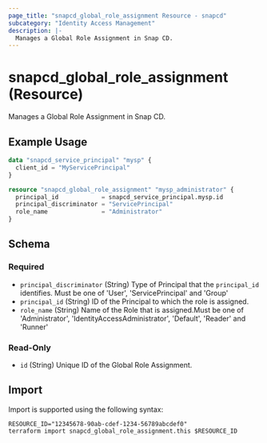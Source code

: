 ```yaml
---
page_title: "snapcd_global_role_assignment Resource - snapcd"
subcategory: "Identity Access Management"
description: |-
  Manages a Global Role Assignment in Snap CD.
---
```


# snapcd_global_role_assignment (Resource)

Manages a Global Role Assignment in Snap CD.


## Example Usage

```terraform
data "snapcd_service_principal" "mysp" {
  client_id = "MyServicePrincipal"
}

resource "snapcd_global_role_assignment" "mysp_administrator" {
  principal_id            = snapcd_service_principal.mysp.id
  principal_discriminator = "ServicePrincipal"
  role_name               = "Administrator"
}
```

<!-- schema generated by tfplugindocs -->
## Schema

### Required

- `principal_discriminator` (String) Type of Principal that the `principal_id` identifies. Must be one of 'User', 'ServicePrincipal' and 'Group'
- `principal_id` (String) ID of the Principal to which the role is assigned.
- `role_name` (String) Name of the Role that is assigned.Must be one of 'Administrator', 'IdentityAccessAdministrator', 'Default', 'Reader' and 'Runner'

### Read-Only

- `id` (String) Unique ID of the Global Role Assignment.

## Import

Import is supported using the following syntax:

```shell
RESOURCE_ID="12345678-90ab-cdef-1234-56789abcdef0"
terraform import snapcd_global_role_assignment.this $RESOURCE_ID
```
